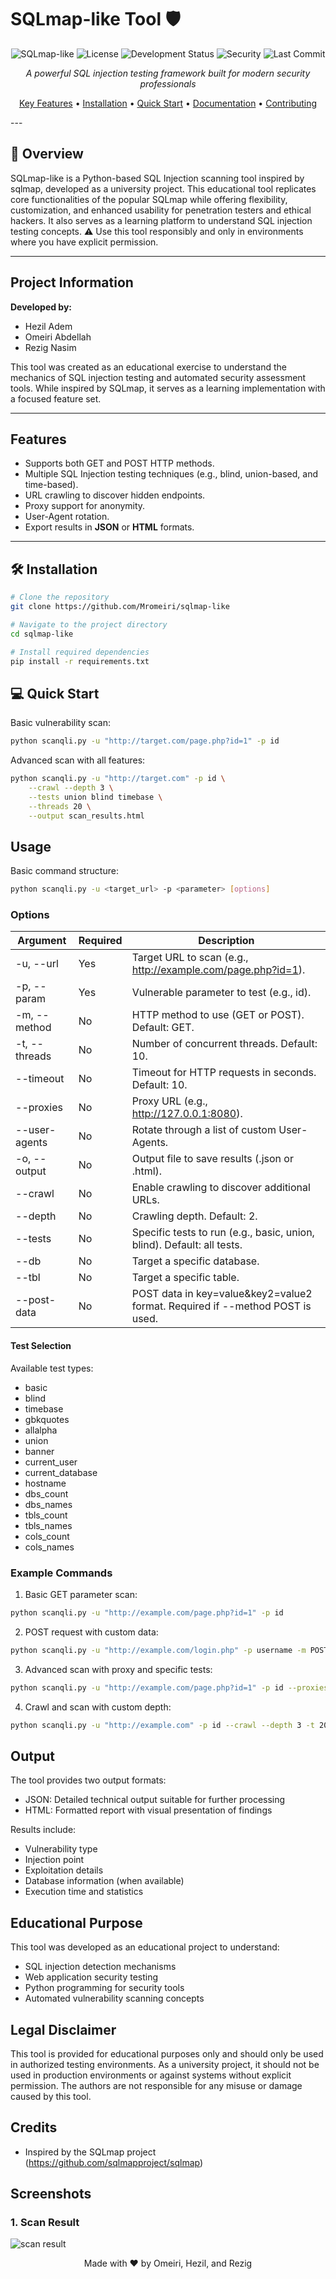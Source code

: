# SQLmap-like Tool 🛡️

<div align="center">

![SQLmap-like](https://img.shields.io/badge/Python-3.8%2B-blue)
![License](https://img.shields.io/badge/License-MIT-green)
![Development Status](https://img.shields.io/badge/Status-Active-success)
![Security](https://img.shields.io/badge/Security-Pentest-red)
![Last Commit](https://img.shields.io/badge/Last%20Commit-2024-orange)

*A powerful SQL injection testing framework built for modern security professionals*

[Key Features](#features) •
[Installation](#installation) •
[Quick Start](#quick-start) •
[Documentation](#documentation) •
[Contributing](#contributing)

</div>
---

## 🎯 Overview

SQLmap-like is a Python-based SQL Injection scanning tool inspired by sqlmap, developed as a university project. This educational tool replicates core functionalities of the popular SQLmap while offering flexibility, customization, and enhanced usability for penetration testers and ethical hackers. It also serves as a learning platform to understand SQL injection testing concepts. ⚠️ Use this tool responsibly and only in environments where you have explicit permission.

---
## Project Information

**Developed by:**
- Hezil Adem
- Omeiri Abdellah
- Rezig Nasim

This tool was created as an educational exercise to understand the mechanics of SQL injection testing and automated security assessment tools. While inspired by SQLmap, it serves as a learning implementation with a focused feature set.

---

## **Features**

- Supports both GET and POST HTTP methods.
- Multiple SQL Injection testing techniques (e.g., blind, union-based, and time-based).
- URL crawling to discover hidden endpoints.
- Proxy support for anonymity.
- User-Agent rotation.
- Export results in **JSON** or **HTML** formats.

---
## 🛠️ Installation

```bash
# Clone the repository
git clone https://github.com/Mromeiri/sqlmap-like

# Navigate to the project directory
cd sqlmap-like

# Install required dependencies
pip install -r requirements.txt
```

## 💻 Quick Start

Basic vulnerability scan:
```bash
python scanqli.py -u "http://target.com/page.php?id=1" -p id
```

Advanced scan with all features:
```bash
python scanqli.py -u "http://target.com" -p id \
    --crawl --depth 3 \
    --tests union blind timebase \
    --threads 20 \
    --output scan_results.html
```

## Usage

Basic command structure:
```bash
python scanqli.py -u <target_url> -p <parameter> [options]
```

### **Options**

| **Argument**              | **Required** | **Description**                                                                                  |
|---------------------------|--------------|--------------------------------------------------------------------------------------------------|
| -u, --url             | Yes          | Target URL to scan (e.g., http://example.com/page.php?id=1).                                   |
| -p, --param           | Yes          | Vulnerable parameter to test (e.g., id).                                                      |
| -m, --method          | No           | HTTP method to use (GET or POST). Default: GET.                                           |
| -t, --threads         | No           | Number of concurrent threads. Default: 10.                                                   |
| --timeout               | No           | Timeout for HTTP requests in seconds. Default: 10.                                            |
| --proxies               | No           | Proxy URL (e.g., http://127.0.0.1:8080).                                                      |
| --user-agents           | No           | Rotate through a list of custom User-Agents.                                                   |
| -o, --output          | No           | Output file to save results (.json or .html).                                               |
| --crawl                 | No           | Enable crawling to discover additional URLs.                                                   |
| --depth                 | No           | Crawling depth. Default: 2.                                                                   |
| --tests                 | No           | Specific tests to run (e.g., basic, union, blind). Default: all tests.                    |
| --db                    | No           | Target a specific database.                                                                     |
| --tbl                   | No           | Target a specific table.                                                                        |
| --post-data             | No           | POST data in key=value&key2=value2 format. Required if --method POST is used.               |

#### Test Selection

Available test types:
- basic
- blind
- timebase
- gbkquotes
- allalpha
- union
- banner
- current_user
- current_database
- hostname
- dbs_count
- dbs_names
- tbls_count
- tbls_names
- cols_count
- cols_names

### Example Commands

1. Basic GET parameter scan:
```bash
python scanqli.py -u "http://example.com/page.php?id=1" -p id
```

2. POST request with custom data:
```bash
python scanqli.py -u "http://example.com/login.php" -p username -m POST --post-data "username=test&password=test"
```

3. Advanced scan with proxy and specific tests:
```bash
python scanqli.py -u "http://example.com/page.php?id=1" -p id --proxies "http://127.0.0.1:8080" --tests basic blind union --output results.json
```

4. Crawl and scan with custom depth:
```bash
python scanqli.py -u "http://example.com" -p id --crawl --depth 3 -t 20
```

## Output

The tool provides two output formats:
- JSON: Detailed technical output suitable for further processing
- HTML: Formatted report with visual presentation of findings

Results include:
- Vulnerability type
- Injection point
- Exploitation details
- Database information (when available)
- Execution time and statistics

## Educational Purpose

This tool was developed as an educational project to understand:
- SQL injection detection mechanisms
- Web application security testing
- Python programming for security tools
- Automated vulnerability scanning concepts

## Legal Disclaimer

This tool is provided for educational purposes only and should only be used in authorized testing environments. As a university project, it should not be used in production environments or against systems without explicit permission. The authors are not responsible for any misuse or damage caused by this tool.

## Credits

- Inspired by the SQLmap project (https://github.com/sqlmapproject/sqlmap)

## Screenshots
### 1. Scan Result
![scan result](screenshots/result.png)

<div align="center">

Made with ❤️ by Omeiri, Hezil, and Rezig

</div>

</div>

